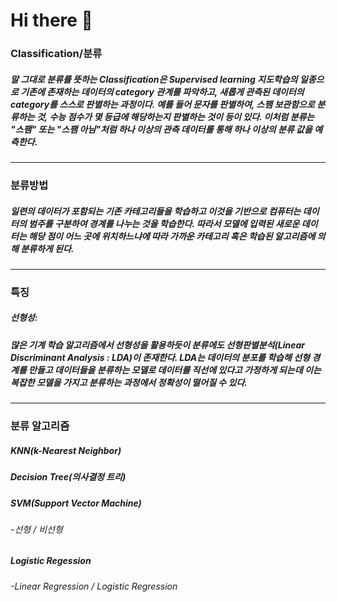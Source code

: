 # Hi there 👋

<!--

-->
### Classification/분류
##### 말 그대로 분류를 뜻하는 Classification은 Supervised learning 지도학습의 일종으로 기존에 존재하는 데이터의 category 관계를 파악하고, 새롭게 관측된 데이터의 category를 스스로 판별하는 과정이다. 예를 들어 문자를 판별하여, 스팸 보관함으로 분류하는 것, 수능 점수가 몇 등급에 해당하는지 판별하는 것이 등이 있다. 이처럼 분류는 "스팸" 또는 "스팸 아님"처럼 하나 이상의 관측 데이터를 통해 하나 이상의 분류 값을 예측한다.

-----------------------------------------------------------------------------------------------------------------------------------------------------------------------------------

### 분류방법
##### 일련의 데이터가 포함되는 기존 카테고리들을 학습하고 이것을 기반으로 컴퓨터는 데이터의 범주를 구분하여 경계를 나누는 것을 학습한다. 따라서 모델에 입력된 새로운 데이터는 해당 점이 어느 곳에 위치하느냐에 따라 가까운 카테고리 혹은 학습된 알고리즘에 의해 분류하게 된다.

-----------------------------------------------------------------------------------------------------------------------------------------------------------------------------------
### 특징
##### 선형성:
##### 많은 기계 학습 알고리즘에서 선형성을 활용하듯이 분류에도 선형판별분석(Linear Discriminant Analysis : LDA)이 존재한다. LDA는 데이터의 분포를 학습해 선형 경계를 만들고 데이터들을 분류하는 모델로 데이터를 직선에 있다고 가정하게 되는데 이는 복잡한 모델을 가지고 분류하는 과정에서 정확성이 떨어질 수 있다.

-----------------------------------------------------------------------------------------------------------------------------------------------------------------------------------

### 분류 알고리즘
##### KNN(k-Nearest Neighbor)

##### Decision Tree(의사결정 트리)

##### SVM(Support Vector Machine)
######    -선형 / 비선형

##### Logistic Regession
######    -Linear Regression / Logistic Regression
